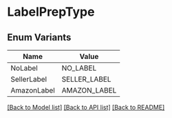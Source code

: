 # LabelPrepType

## Enum Variants

| Name | Value |
|---- | -----|
| NoLabel | NO_LABEL |
| SellerLabel | SELLER_LABEL |
| AmazonLabel | AMAZON_LABEL |


[[Back to Model list]](../README.md#documentation-for-models) [[Back to API list]](../README.md#documentation-for-api-endpoints) [[Back to README]](../README.md)


